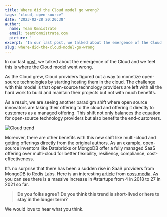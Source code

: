 ```yaml
---
title: Where did the Cloud model go wrong?
tags: "cloud, open-source"
date: '2023-02-28 20:20:38'
author:
  name: Team Omnistrate
  email: team@omnistrate.com
  picture: ''
excerpt: 'In our last post, we talked about the emergence of the Cloud and we feel this is where the Cloud model went wrong.'
slug: where-did-the-cloud-model-go-wrong
---
```


In our last [post][1], we talked about the emergence of the Cloud and we feel this is where the Cloud model went wrong. 

As the Cloud grew, Cloud providers figured out a way to monetize open-source technologies by starting hosting them in the cloud. The challenge with this model is that open-source technology providers are left with all the hard work to build and maintain their projects but not with much benefits.

As a result, we are seeing another paradigm shift where open source innovators are taking their offering to the cloud and offering it directly to customers as a managed offering. This shift not only balances the equation for open-source technology providers but also benefits the end-customers.

![Cloud trend][2]

Moreover, there are other benefits with this new shift like multi-cloud and getting offerings directly from the original authors.  As an example, open-source inventors like Databricks or MongoDB offer a fully managed SaaS offering over multi-cloud for better flexibility, resiliency, compliance, cost-effectiveness.

It’s no surprise that there has been a sudden rise in SaaS providers from MongoDB to Redis Labs. Here is an interesting [article][3] from [coss.media][4]. As you can see there is a massive increase in #startups from 4 in 2018 to 27 in 2021 so far.

> **Do you folks agree? Do you think this trend is short-lived or here to stay in the longer term?**

We would love to hear what you think.

  [1]: https://blog.omnistrate.com/posts/6
  [2]: https://i.imgur.com/P5W9D9hl.png
  [3]: https://coss.media/rise-of-the-open-source-ipo/
  [4]: http://coss.media
